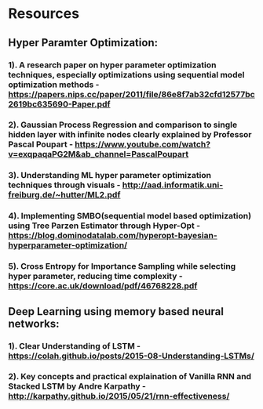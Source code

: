 # Resources

## Hyper Paramter Optimization:
### 1). A research paper on hyper parameter optimization techniques, especially optimizations using sequential model optimization methods - https://papers.nips.cc/paper/2011/file/86e8f7ab32cfd12577bc2619bc635690-Paper.pdf
### 2). Gaussian Process Regression and comparison to single hidden layer with infinite nodes clearly explained by Professor Pascal Poupart - https://www.youtube.com/watch?v=exqpaqaPG2M&ab_channel=PascalPoupart
### 3). Understanding ML hyper parameter optimization techniques through visuals - http://aad.informatik.uni-freiburg.de/~hutter/ML2.pdf
### 4). Implementing SMBO(sequential model based optimization) using Tree Parzen Estimator through Hyper-Opt - https://blog.dominodatalab.com/hyperopt-bayesian-hyperparameter-optimization/
### 5). Cross Entropy for Importance Sampling while selecting hyper parameter, reducing time complexity - https://core.ac.uk/download/pdf/46768228.pdf

## Deep Learning using memory based neural networks:
### 1). Clear Understanding of LSTM - https://colah.github.io/posts/2015-08-Understanding-LSTMs/
### 2). Key concepts and practical explaination of Vanilla RNN and Stacked LSTM by Andre Karpathy - http://karpathy.github.io/2015/05/21/rnn-effectiveness/
